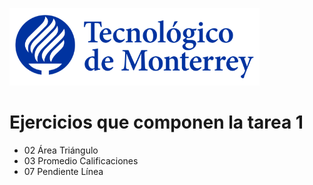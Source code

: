 ![Tec de Monterrey](images/logotecmty.png)
# Ejercicios que componen la tarea 1

- 02 Área Triángulo
- 03 Promedio Calificaciones
- 07 Pendiente Línea